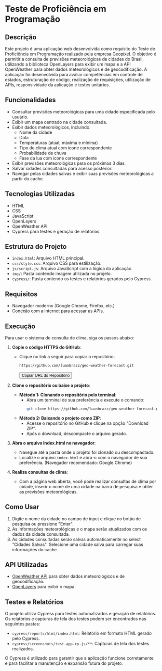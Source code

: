 # Teste de Proficiência em Programação

## Descrição
Este projeto é uma aplicação web desenvolvida como requisito do Teste de Proficiência em Programação realizado pela empresa [Geopixel](https://geopixel.com.br/). O objetivo é permitir a consulta de previsões meteorológicas de cidades do Brasil, utilizando a biblioteca OpenLayers para exibir um mapa e a API OpenWeather para obter dados meteorológicos e de geocodificação. A aplicação foi desenvolvida para avaliar competências em controle de estados, estruturação de código, realização de requisições, utilização de APIs, responsividade da aplicação e testes unitários.

## Funcionalidades
- Consultar previsões meteorológicas para uma cidade especificada pelo usuário.
- Exibir um mapa centrado na cidade consultada.
- Exibir dados meteorológicos, incluindo:
  - Nome da cidade
  - Data
  - Temperaturas (atual, máxima e mínima)
  - Tipo de clima atual com ícone correspondente
  - Probabilidade de chuva
  - Fase da lua com ícone correspondente
- Exibir previsões meteorológicas para os próximos 3 dias.
- Salvar cidades consultadas para acesso posterior.
- Navegar pelas cidades salvas e exibir suas previsões meteorológicas a partir do cache.

## Tecnologias Utilizadas
- HTML
- CSS
- JavaScript
- OpenLayers
- OpenWeather API
- Cypress para testes e geração de relatórios

## Estrutura do Projeto
- `index.html`: Arquivo HTML principal.
- `css/style.css`: Arquivo CSS para estilização.
- `js/script.js`: Arquivo JavaScript com a lógica da aplicação.
- `img/`: Pasta contendo imagem utilizada no projeto.
- `cypress/`: Pasta contendo os testes e relatórios gerados pelo Cypress.

## Requisitos
- Navegador moderno (Google Chrome, Firefox, etc.)
- Conexão com a internet para acessar as APIs.

## Execução
Para usar o sistema de consulta de clima, siga os passos abaixo:

1. **Copie o código HTTPS do GitHub**:
   - Clique no link a seguir para copiar o repositório:
     ```sh
     https://github.com/luanbrazz/geo-weather-forecast.git
     ```
     <button onclick="navigator.clipboard.writeText('https://github.com/luanbrazz/geo-weather-forecast.git')">Copiar URL do Repositório</button>

2. **Clone o repositório ou baixe o projeto**:
   - **Método 1: Clonando o repositório pelo terminal**:
     - Abra um terminal de sua preferência e execute o comando:
       ```sh
       git clone https://github.com/luanbrazz/geo-weather-forecast.git
       ```
   - **Método 2: Baixando o projeto como ZIP**:
     - Acesse o repositório no GitHub e clique na opção "Download ZIP".
     - Após o download, descompacte o arquivo gerado.

3. **Abra o arquivo index.html no navegador**:
   - Navegue até a pasta onde o projeto foi clonado ou descompactado.
   - Localize o arquivo `index.html` e abra-o com o navegador de sua preferência. (Navegador recomendado: Google Chrome)

4. **Realize consultas de clima**:
   - Com a página web aberta, você pode realizar consultas de clima por cidade, inserir o nome de uma cidade na barra de pesquisa e obter as previsões meteorológicas.

## Como Usar
1. Digite o nome da cidade no campo de input e clique no botão de pesquisa ou pressione "Enter".
2. As informações meteorológicas e o mapa serão atualizados com os dados da cidade consultada.
3. As cidades consultadas serão salvas automaticamente no select "Cidades Salvas". Selecione uma cidade salva para carregar suas informações do cache.

## API Utilizadas
- [OpenWeather API](https://openweathermap.org/api) para obter dados meteorológicos e de geocodificação.
- [OpenLayers](https://openlayers.org/) para exibir o mapa.

## Testes e Relatórios
O projeto utiliza Cypress para testes automatizados e geração de relatórios. Os relatórios e capturas de tela dos testes podem ser encontrados nas seguintes pastas:
- `cypress/reports/html/index.html`: Relatório em formato HTML gerado pelo Cypress.
- `cypress/screenshots/test-app.cy.js/**`: Capturas de tela dos testes realizados.

O Cypress é utilizado para garantir que a aplicação funcione corretamente e para facilitar a manutenção e expansão futura do projeto.